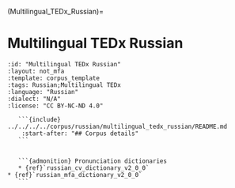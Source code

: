 
(Multilingual_TEDx_Russian)=
# Multilingual TEDx Russian

``````{corpus} Multilingual TEDx Russian
:id: "Multilingual TEDx Russian"
:layout: not_mfa
:template: corpus_template
:tags: Russian;Multilingual TEDx
:language: "Russian"
:dialect: "N/A"
:license: "CC BY-NC-ND 4.0"

   ```{include} ../../../../corpus/russian/multilingual_tedx_russian/README.md
    :start-after: "## Corpus details"
   ```


   ```{admonition} Pronunciation dictionaries
   * {ref}`russian_cv_dictionary_v2_0_0`
* {ref}`russian_mfa_dictionary_v2_0_0`
   ```
``````
